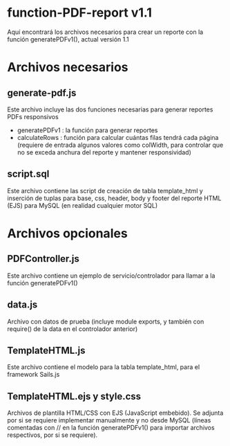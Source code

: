 # function-PDF-report v1.1
Aquí encontrará los archivos necesarios para crear un reporte con la función generatePDFv1(), actual versión 1.1

# Archivos necesarios

## generate-pdf.js
Este archivo incluye las dos funciones necesarias para generar reportes PDFs responsivos
- generatePDFv1 : la función para generar reportes
- calculateRows : función para calcular cuántas filas tendrá cada página (requiere de entrada algunos valores como colWidth, para controlar que no se exceda anchura del reporte y mantener responsividad)

## script.sql
Este archivo contiene las script de creación de tabla template_html y inserción de tuplas para base, css, header, body y footer del reporte HTML (EJS) para MySQL (en realidad cualquier motor SQL)

# Archivos opcionales

## PDFController.js
Este archivo contiene un ejemplo de servicio/controlador para llamar a la función generatePDFv1()

## data.js
Archivo con datos de prueba (incluye module exports, y también con require() de la data en el controlador anterior)

## TemplateHTML.js
Este archivo contiene el modelo para la tabla template_html, para el framework Sails.js

## TemplateHTML.ejs y style.css
Archivos de plantilla HTML/CSS con EJS (JavaScript embebido). Se adjunta por si se requiere implementar manualmente y no desde MySQL (líneas comentadas con // en la función generatePDFv1() para importar archivos respectivos, por si se requiere).
